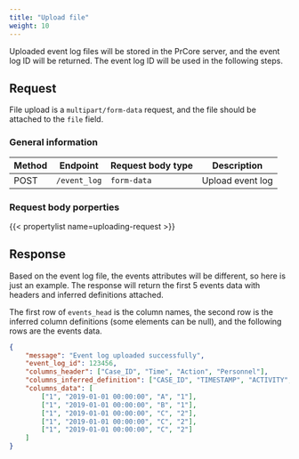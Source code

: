 ```yaml
---
title: "Upload file"
weight: 10
---
```


Uploaded event log files will be stored in the PrCore server, and the event log ID will be returned. The event log ID will be used in the following steps.

## Request

File upload is a `multipart/form-data` request, and the file should be attached to the `file` field.

### General information

| Method | Endpoint | Request body type | Description |
| ------ | -------- | ----------------- | ----------- |
| POST | `/event_log` | `form-data` | Upload event log |

### Request body porperties

{{< propertylist name=uploading-request >}}

## Response

Based on the event log file, the events attributes will be different, so here is just an example. The response will return the first 5 events data with headers and inferred definitions attached.

The first row of `events_head` is the column names, the second row is the inferred column definitions (some elements can be null), and the following rows are the events data.

```json
{
    "message": "Event log uploaded successfully",
    "event_log_id": 123456,
    "columns_header": ["Case_ID", "Time", "Action", "Personnel"],
    "columns_inferred_definition": ["CASE_ID", "TIMESTAMP", "ACTIVITY", null],
    "columns_data": [
        ["1", "2019-01-01 00:00:00", "A", "1"],
        ["1", "2019-01-01 00:00:00", "B", "1"],
        ["1", "2019-01-01 00:00:00", "C", "2"],
        ["1", "2019-01-01 00:00:00", "C", "2"],
        ["1", "2019-01-01 00:00:00", "C", "2"]
    ]
}
```
